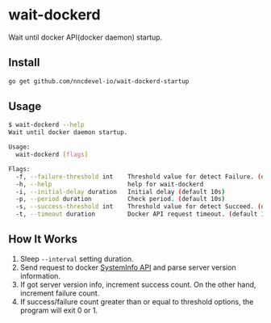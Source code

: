 # wait-dockerd

Wait until docker API(docker daemon) startup. 

## Install

```bash
go get github.com/nncdevel-io/wait-dockerd-startup
```

## Usage

```bash
$ wait-dockerd --help
Wait until docker daemon startup.

Usage:
  wait-dockerd [flags]

Flags:
  -f, --failure-threshold int    Threshold value for detect Failure. (default 10)
  -h, --help                     help for wait-dockerd
  -i, --initial-delay duration   Initial delay (default 10s)
  -p, --period duration          Check period. (default 10s)
  -s, --success-threshold int    Threshold value for detect Succeed. (default 1)
  -t, --timeout duration         Docker API request timeout. (default 1s)
```


## How It Works

1. Sleep `--interval` setting duration.
2. Send request to docker [SystemInfo API](https://docs.docker.com/engine/api/v1.41/#tag/System/operation/SystemInfo) and 
parse server version information.
3. If got server version info, increment success count. On the other hand, increment failure count.
4. If success/failure count greater than or equal to threshold options, the program will exit 0 or 1.